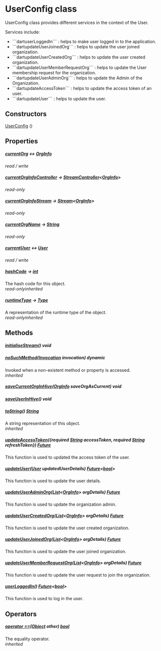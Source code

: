 


# UserConfig class









<p>UserConfig class provides different services in the context of the User.</p>
<p>Services include:</p>
<ul>
<li>```dartuserLoggedIn``` : helps to make user logged in to the application.</li>
<li>```dartupdateUserJoinedOrg``` : helps to update the user joined organization.</li>
<li>```dartupdateUserCreatedOrg``` : helps to update the user created organization.</li>
<li>```dartupdateUserMemberRequestOrg``` : helps to update the User membership request for the organization.</li>
<li>```dartupdateUserAdminOrg``` : helps to update the Admin of the Organization.</li>
<li>```dartupdateAccessToken``` : helps to update the access token of an user.</li>
<li>```dartupdateUser``` : helps to update the user.</li>
</ul>




## Constructors

[UserConfig](../services_user_config/UserConfig/UserConfig.md) ()

   


## Properties

##### [currentOrg](../services_user_config/UserConfig/currentOrg.md) &#8596; [OrgInfo](../models_organization_org_info/OrgInfo-class.md)



  
_<span class="feature">read / write</span>_



##### [currentOrgInfoController](../services_user_config/UserConfig/currentOrgInfoController.md) &#8594; [StreamController](https://api.flutter.dev/flutter/dart-async/StreamController-class.html)&lt;[OrgInfo](../models_organization_org_info/OrgInfo-class.md)>



  
_<span class="feature">read-only</span>_



##### [currentOrgInfoStream](../services_user_config/UserConfig/currentOrgInfoStream.md) &#8594; [Stream](https://api.flutter.dev/flutter/dart-async/Stream-class.html)&lt;[OrgInfo](../models_organization_org_info/OrgInfo-class.md)>



  
_<span class="feature">read-only</span>_



##### [currentOrgName](../services_user_config/UserConfig/currentOrgName.md) &#8594; [String](https://api.flutter.dev/flutter/dart-core/String-class.html)



  
_<span class="feature">read-only</span>_



##### [currentUser](../services_user_config/UserConfig/currentUser.md) &#8596; [User](../models_user_user_info/User-class.md)



  
_<span class="feature">read / write</span>_



##### [hashCode](https://api.flutter.dev/flutter/dart-core/Object/hashCode.html) &#8594; [int](https://api.flutter.dev/flutter/dart-core/int-class.html)



The hash code for this object.  
_<span class="feature">read-only</span><span class="feature">inherited</span>_



##### [runtimeType](https://api.flutter.dev/flutter/dart-core/Object/runtimeType.html) &#8594; [Type](https://api.flutter.dev/flutter/dart-core/Type-class.html)



A representation of the runtime type of the object.  
_<span class="feature">read-only</span><span class="feature">inherited</span>_





## Methods

##### [initialiseStream](../services_user_config/UserConfig/initialiseStream.md)() void



  




##### [noSuchMethod](https://api.flutter.dev/flutter/dart-core/Object/noSuchMethod.html)([Invocation](https://api.flutter.dev/flutter/dart-core/Invocation-class.html) invocation) dynamic



Invoked when a non-existent method or property is accessed.  
_<span class="feature">inherited</span>_



##### [saveCurrentOrgInHive](../services_user_config/UserConfig/saveCurrentOrgInHive.md)([OrgInfo](../models_organization_org_info/OrgInfo-class.md) saveOrgAsCurrent) void



  




##### [saveUserInHive](../services_user_config/UserConfig/saveUserInHive.md)() void



  




##### [toString](https://api.flutter.dev/flutter/dart-core/Object/toString.html)() [String](https://api.flutter.dev/flutter/dart-core/String-class.html)



A string representation of this object.  
_<span class="feature">inherited</span>_



##### [updateAccessToken](../services_user_config/UserConfig/updateAccessToken.md)(\{required [String](https://api.flutter.dev/flutter/dart-core/String-class.html) accessToken, required [String](https://api.flutter.dev/flutter/dart-core/String-class.html) refreshToken\}) [Future](https://api.flutter.dev/flutter/dart-async/Future-class.html)



This function is used to updated the access token of the user.  




##### [updateUser](../services_user_config/UserConfig/updateUser.md)([User](../models_user_user_info/User-class.md) updatedUserDetails) [Future](https://api.flutter.dev/flutter/dart-async/Future-class.html)&lt;[bool](https://api.flutter.dev/flutter/dart-core/bool-class.html)>



This function is used to update the user details.  




##### [updateUserAdminOrg](../services_user_config/UserConfig/updateUserAdminOrg.md)([List](https://api.flutter.dev/flutter/dart-core/List-class.html)&lt;[OrgInfo](../models_organization_org_info/OrgInfo-class.md)> orgDetails) [Future](https://api.flutter.dev/flutter/dart-async/Future-class.html)



This function is used to update the organization admin.  




##### [updateUserCreatedOrg](../services_user_config/UserConfig/updateUserCreatedOrg.md)([List](https://api.flutter.dev/flutter/dart-core/List-class.html)&lt;[OrgInfo](../models_organization_org_info/OrgInfo-class.md)> orgDetails) [Future](https://api.flutter.dev/flutter/dart-async/Future-class.html)



This function is used to update the user created organization.  




##### [updateUserJoinedOrg](../services_user_config/UserConfig/updateUserJoinedOrg.md)([List](https://api.flutter.dev/flutter/dart-core/List-class.html)&lt;[OrgInfo](../models_organization_org_info/OrgInfo-class.md)> orgDetails) [Future](https://api.flutter.dev/flutter/dart-async/Future-class.html)



This function is used to update the user joined organization.  




##### [updateUserMemberRequestOrg](../services_user_config/UserConfig/updateUserMemberRequestOrg.md)([List](https://api.flutter.dev/flutter/dart-core/List-class.html)&lt;[OrgInfo](../models_organization_org_info/OrgInfo-class.md)> orgDetails) [Future](https://api.flutter.dev/flutter/dart-async/Future-class.html)



This function is used to update the user request to join the organization.  




##### [userLoggedIn](../services_user_config/UserConfig/userLoggedIn.md)() [Future](https://api.flutter.dev/flutter/dart-async/Future-class.html)&lt;[bool](https://api.flutter.dev/flutter/dart-core/bool-class.html)>



This function is used to log in the user.  






## Operators

##### [operator ==](https://api.flutter.dev/flutter/dart-core/Object/operator_equals.html)([Object](https://api.flutter.dev/flutter/dart-core/Object-class.html) other) [bool](https://api.flutter.dev/flutter/dart-core/bool-class.html)



The equality operator.  
_<span class="feature">inherited</span>_















